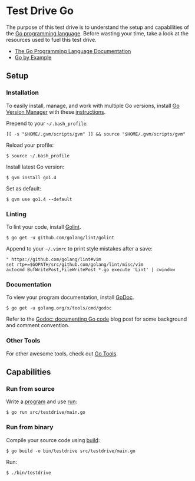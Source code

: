 # Test Drive Go

The purpose of this test drive is to understand the setup and capabilities of the [Go programming language](http://golang.org).  Before wasting your time, take a look at the resources used to fuel this test drive.

* [The Go Programming Language Documentation](http://golang.org/doc)
* [Go by Example](https://gobyexample.com)

## Setup

### Installation

To easily install, manage, and work with multiple Go versions, install [Go Version Manager](https://github.com/moovweb/gvm) with these [instructions](https://github.com/moovweb/gvm#installing).

Prepend to your `~/.bash_profile`:

    [[ -s "$HOME/.gvm/scripts/gvm" ]] && source "$HOME/.gvm/scripts/gvm"

Reload your profile:

    $ source ~/.bash_profile

Install latest Go version:

    $ gvm install go1.4

Set as default:

    $ gvm use go1.4 --default

### Linting

To lint your code, install [Golint](https://github.com/golang/lint#installation).

    $ go get -u github.com/golang/lint/golint

Append to your `~/.vimrc` to print style mistakes after a save:

```
" https://github.com/golang/lint#vim
set rtp+=$GOPATH/src/github.com/golang/lint/misc/vim
autocmd BufWritePost,FileWritePost *.go execute 'Lint' | cwindow
```

### Documentation

To view your program documentation, install [GoDoc](http://godoc.org/golang.org/x/tools/cmd/godoc).

    $ go get -u golang.org/x/tools/cmd/godoc

Refer to the [Godoc: documenting Go code](http://blog.golang.org/godoc-documenting-go-code) blog post for some background and comment convention.

### Other Tools

For other awesome tools, check out [Go Tools](https://github.com/golang/tools).

## Capabilities

### Run from source

Write a [program](src/testdrive/main.go) and use [run](https://golang.org/cmd/go/#hdr-Compile_and_run_Go_program):

    $ go run src/testdrive/main.go

### Run from binary

Compile your source code using [build](https://golang.org/cmd/go/#hdr-Compile_packages_and_dependencies):

    $ go build -o bin/testdrive src/testdrive/main.go

Run:

    $ ./bin/testdrive
